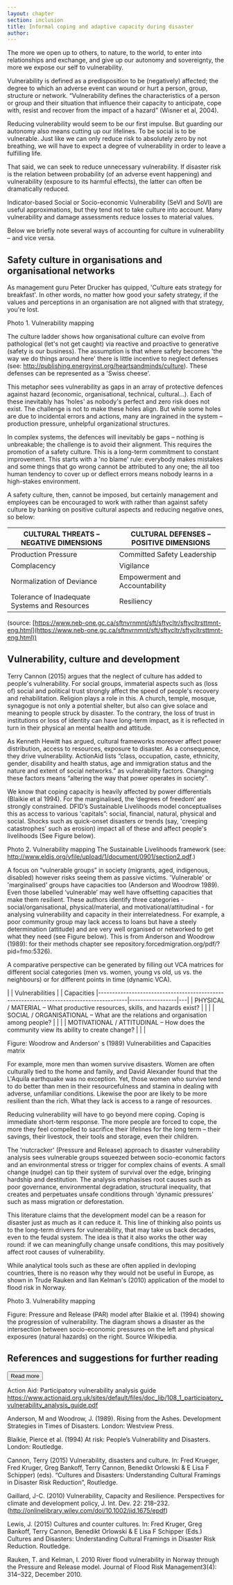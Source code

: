 ```yaml
---
layout: chapter
section: inclusion
title: Informal coping and adaptive capacity during disaster
author:
---
```

The more we open up to others, to nature, to the world, to enter into relationships and exchange, and give up our autonomy and sovereignty, the more we expose our self to vulnerability.  

Vulnerability is defined as a predisposition to be (negatively) affected; the degree to which an adverse event can wound or hurt a person, group, structure or network. “Vulnerability defines the characteristics of a person or group and their situation that influence their capacity to anticipate, cope with, resist and recover from the impact of a hazard” (Wisner et al, 2004).

Reducing vulnerability would seem to be our first impulse. But guarding our autonomy also means cutting up our lifelines. To be social is to be vulnerable. Just like we can only reduce risk to absolutely zero by not breathing, we will have to expect a degree of vulnerability in order to leave a fulfilling life. 

That said, we can seek to reduce unnecessary vulnerability. If disaster risk is the relation between probability (of an adverse event happening) and vulnerability (exposure to its harmful effects), the latter can often be dramatically reduced.

Indicator-based Social or Socio-economic Vulnerability (SeVI and SoVI) are useful approximations, but they tend not to take culture into account. Many vulnerability and damage assessments reduce losses to material values.

Below we briefly note several ways of accounting for culture in vulnerability – and vice versa.

## Safety culture in organisations and organisational networks
As management guru Peter Drucker has quipped, 'Culture eats strategy for breakfast'. In other words, no matter how good your safety strategy, if the values and perceptions in an organisation are not aligned with that strategy, you're lost. 

Photo 1. Vulnerability mapping 

The culture ladder shows how organisational culture can evolve from pathological (let's not get caught) via reactive and proactive to generative (safety is our business). The assumption is that where safety becomes 'the way we do things around here' there is little incentive to neglect defenses (see: http://publishing.energyinst.org/heartsandminds/culture). These defenses can be represented as a 'Swiss cheese'.

This metaphor sees vulnerability as gaps in an array of protective defences against hazard (economic, organisational, technical, cultural...). Each of these inevitably has 'holes' as nobody's perfect and zero risk does not exist. The challenge is not to make these holes align. But while some holes are due to incidental errors and actions, many are ingrained in the system – production pressure, unhelpful organizational structures.

In complex systems, the defences will inevitably be gaps – nothing is unbreakable; the challenge is to avoid their alignment. This requires the promotion of a safety culture. This is a  long-term commitment to constant improvement. This starts with a 'no blame' rule: everybody makes mistakes and some things that go wrong cannot be attributed to any one; the all too human tendency to cover up or deflect errors means nobody learns in a high-stakes environment.

A safety culture, then, cannot be imposed, but certainly management and employees can be encouraged to work with rather than against safety culture by banking on positive cultural aspects and reducing negative ones, so below:

| CULTURAL THREATS – NEGATIVE DIMENSIONS         | CULTURAL DEFENSES – POSITIVE DIMENSIONS |
|------------------------------------------------|-----------------------------------------|
| Production Pressure                            | Committed Safety Leadership             |
| Complacency                                    | Vigilance                               |
| Normalization of Deviance                      | Empowerment and Accountability          |
| Tolerance of Inadequate Systems  and Resources | Resiliency                              |

(source: [https://www.neb-one.gc.ca/sftnvrnmnt/sft/sftycltr/sftycltrsttmnt-eng.html](https://www.neb-one.gc.ca/sftnvrnmnt/sft/sftycltr/sftycltrsttmnt-eng.html))


## Vulnerability, culture and development
Terry Cannon (2015) argues that the neglect of culture has added to people's vulnerability. For social groups, immaterial aspects such as (loss of) social and political trust strongly affect the speed of people's recovery and rehabilitation. Religion plays a role in this. A church, temple, mosque, synagogue is not only a potential shelter, but also can give solace and meaning to people struck by disaster. To the contrary, the loss of trust in institutions or loss of identity can have long-term impact, as it is reflected in turn in their physical an mental health and attitude.

As Kenneth Hewitt has argued, cultural frameworks moreover affect power distribution, access to resources, exposure to disaster. As a consequence, they drive vulnerability. ActionAid lists “class, occupation, caste, ethnicity, gender, disability and health status, age and immigration status and the nature and extent of social networks.” as vulnerability factors. Changing these factors means “altering the way that power operates in society”.

We know that coping capacity is heavily affected by power differentials (Blaikie et al 1994). For the marginalised, the ‘degrees of freedom’ are strongly constrained. DFID’s Sustainable Livelihoods model conceptualises this as access to various 'capitals”: social, financial,  natural, physical and social.  Shocks such as quick-onset disasters or trends (say, 'creeping catastrophes' such as erosion) impact all of these and affect people's livelihoods (See Figure below).

Photo 2. Vulnerability mapping 
The Sustainable Livelihoods framework (see: http://www.eldis.org/vfile/upload/1/document/0901/section2.pdf.)

A focus on “vulnerable groups” in society (migrants, aged, indigenous, disabled)  however risks seeing them as passive victims. 'Vulnerable' or 'marginalised' groups have capacities too (Anderson and Woodrow 1989). Even those labelled ‘vulnerable’ may well have offsetting capacities that make them resilient. These authors identify three categories - social/organisational, physical/material, and motivational/attitudinal - for analysing vulnerability and capacity in their interrelatedness. For example, a poor community group may lack access to loans but have a steely determination (attitude) and are very well organised or networked to get what they need (see Figure below). This is from Anderson and Woodrow (1989): for their methods chapter see repository.forcedmigration.org/pdf/?pid=fmo:5326).

A comparative perspective can be generated by filling out VCA matrices for different social categories (men vs. women, young vs old, us vs. the neighbours) or for different points in time (dynamic VCA). 

|                                                                              | Vulnerabilities |   | Capacities
|----------------------------------------------------------------------------------------|-----------------|---|
| PHYSICAL / MATERIAL – What productive resources, skills, and hazards exist?            |                 |   |
| SOCIAL / ORGANISATIONAL – What are the relations and organisation among people?        |                 |   |
| MOTIVATIONAL / ATTITUDINAL – How does the community view its ability to create change? |                 |   |

Figure: Woodrow and Anderson' s (1989) Vulnerabilities and Capacities matrix

For example, more men than women survive disasters. Women are often culturally tied to the home and family, and David Alexander found that the L'Aquila earthquake was no exception. Yet, those women who survive tend to do better than men in their resourcefulness and stamina in dealing with adverse, unfamiliar conditions. Likewise the poor are likely to be more resilient than the rich. What they lack is access to a range of resources.

Reducing vulnerability will have to go beyond mere coping. Coping is immediate short-term response. The more people are forced to cope, the more they feel compelled to sacrifice their lifelines for the long term – their savings, their livestock, their tools and storage, even their children. 

The 'nutcracker' (Pressure and Release) approach to disaster vulnerability analysis sees vulnerable groups squeezed between socio-economic factors and an environmental stress or trigger for complex chains of events. A small change (nudge) can tip their system of survival over the edge, bringing hardship and destitution. The analysis emphasises root causes such as poor governance, environmental degradation, structural inequality, that creates and perpetuates unsafe conditions through 'dynamic pressures' such as mass migration or deforestation.

This literature claims that the development model can be a reason for disaster just as much as it can reduce it.
This line of thinking also points us to the long-term drivers for vulnerability, that may take us back decades, even to the feudal system. The idea is that it also works the other way round: if we can meaningfully change unsafe conditions, this may positively affect root causes of vulnerability.

While analytical tools such as these are often applied in devloping countries, there is no reason why they would not be useful in Europe, as shown in Trude Rauken and Ilan Kelman's (2010) application of the model to flood risk in Norway. 

Photo 3. Vulnerability mapping 

Figure:  Pressure and Release (PAR) model after Blaikie et al. (1994) showing the progression of vulnerability. The diagram shows a disaster as the intersection between socio-economic pressures on the left and physical exposures (natural hazards) on the right. Source Wikipedia.

## References and suggestions for further reading

<p class="btn-wrap">
  <button class="btn btn-default btn-collapse" type="button" data-toggle="collapse" data-target="#collapse-1" aria-expanded="false" aria-controls="collapse-1">
  Read more
</button></p>

<p content-id="collapse-1" class="collapse-start"></p>

Action Aid: Participatory vulnerability analysis guide https://www.actionaid.org.uk/sites/default/files/doc_lib/108_1_participatory_vulnerability_analysis_guide.pdf

Anderson, M and Woodrow, J. (1989). Rising from the Ashes. Development Strategies in Times of Disasters. London: Westview Press.

Blaikie, Pierce et al. (1994) At risk: People’s Vulnerability and Disasters. London: Routledge.

Cannon, Terry (2015) Vulnerability, disasters and culture. In: Fred Krueger, Fred Kruger, Greg Bankoff, Terry Cannon, Benedikt Orlowski & E Lisa F Schipper) (eds). “Cultures and Disasters: Understanding Cultural Framings in Disaster Risk Reduction”, Routledge.

Gaillard, J-C. (2010) Vulnerability, Capacity and Resilience. Perspectives for climate and development policy, J. Int. Dev. 22: 218–232. (http://onlinelibrary.wiley.com/doi/10.1002/jid.1675/epdf)

Lewis, J. (2015) Cultures and counter cultures. In:  Fred Kruger, Greg Bankoff, Terry Cannon, Benedikt Orlowski & E Lisa F Schipper (Eds.) Cultures and Disasters: Understanding Cultural Framings in Disaster Risk Reduction. Routledge. 

Rauken, T. and Kelman, I. 2010 River flood vulnerability in Norway through the Pressure and Release model. Journal of Flood Risk Management3(4): 314–322, December 2010.

<p class="collapse-end"></p>